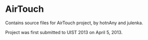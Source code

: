 AirTouch
========

Contains source files for AirTouch project, by hotnAny and julenka. 

Project was first submitted to UIST 2013 on April 5, 2013.